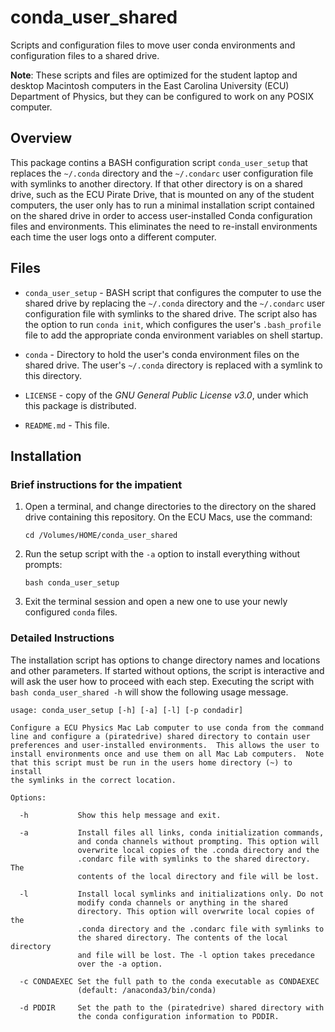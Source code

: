 # conda_user_shared

Scripts and configuration files to move user conda environments and configuration files to a shared drive.

**Note**: These scripts and files are optimized for the student laptop and desktop Macintosh computers in the East Carolina University (ECU) Department of Physics, but they can be configured to work on any POSIX computer.

## Overview

This package contins a BASH configuration script `conda_user_setup` that replaces the `~/.conda` directory and the `~/.condarc` user configuration file with symlinks to another directory.  If that other directory is on a shared drive, such as the ECU Pirate Drive, that is mounted on any of the student computers, the user only has to run a minimal installation script contained on the shared drive in order to access user-installed Conda configuration files and environments.  This eliminates the need to re-install environments each time the user logs onto a different computer.

## Files

* `conda_user_setup` - BASH script that configures the computer to use the shared drive by replacing the `~/.conda` directory and the  `~/.condarc` user configuration file with symlinks to the shared drive.  The script also has the option to run `conda init`, which configures the user's `.bash_profile` file to add the appropriate conda environment variables on shell startup.

* `conda` - Directory to hold the user's conda environment files on the shared drive.  The user's `~/.conda` directory is replaced with a symlink to this directory.

* `LICENSE` - copy of the *GNU General Public License v3.0*, under which this package is distributed.

* `README.md` - This file.

## Installation

### Brief instructions for the impatient

1. Open a terminal, and change directories to the directory on the shared drive containing this repository.  On the ECU Macs, use the command:

    `cd /Volumes/HOME/conda_user_shared`

2. Run the setup script with the `-a` option to install everything without prompts:

    `bash conda_user_setup`

3. Exit the terminal session and open a new one to use your newly configured `conda` files.

### Detailed Instructions

The installation script has options to change directory names and locations and other parameters.  If started without options, the script is interactive and will ask the user how to proceed with each step.  Executing the script with `bash conda_user_shared -h` will show the following usage message.

    usage: conda_user_setup [-h] [-a] [-l] [-p condadir]

    Configure a ECU Physics Mac Lab computer to use conda from the command
    line and configure a (piratedrive) shared directory to contain user
    preferences and user-installed environments.  This allows the user to
    install environments once and use them on all Mac Lab computers.  Note
    that this script must be run in the users home directory (~) to install
    the symlinks in the correct location.

    Options:

      -h           Show this help message and exit.
      
      -a           Install files all links, conda initialization commands, 
                   and conda channels without prompting. This option will
                   overwrite local copies of the .conda directory and the
                   .condarc file with symlinks to the shared directory. The
                   contents of the local directory and file will be lost.
                   
      -l           Install local symlinks and initializations only. Do not
                   modify conda channels or anything in the shared
                   directory. This option will overwrite local copies of the
                   .conda directory and the .condarc file with symlinks to
                   the shared directory. The contents of the local directory
                   and file will be lost. The -l option takes precedance
                   over the -a option.
                   
      -c CONDAEXEC Set the full path to the conda executable as CONDAEXEC
                   (default: /anaconda3/bin/conda)
                   
      -d PDDIR     Set the path to the (piratedrive) shared directory with
                   the conda configuration information to PDDIR.

